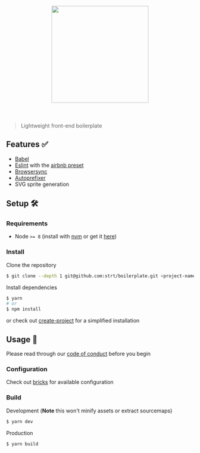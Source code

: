 <h1 align="center">
  <br>
  <a href="https://github.com/strt" target="_blank"><img src="http://www.strateg.se/images/18.a1e6bf01578783b6c19d43/1475494040088/strateg-logo.png" alt="" width="260"></a>
  <br>
  <br>
</h1>

> Lightweight front-end boilerplate

## Features ✅
- [Babel](https://github.com/babel/babel)
- [Eslint](https://github.com/eslint/eslint) with the [airbnb preset](https://github.com/airbnb/javascript)
- [Browsersync](https://github.com/Browsersync/browser-sync)
- [Autoprefixer](https://github.com/postcss/autoprefixer)
- SVG sprite generation

## Setup 🛠
### Requirements
- Node `>= 8` (install with [nvm](https://github.com/creationix/nvm) or get it [here](https://nodejs.org))

### Install
Clone the repository
```bash
$ git clone --depth 1 git@github.com:strt/boilerplate.git <project-name> && cd <project-name> && rm -rf .git
```

Install dependencies
```bash
$ yarn
# or
$ npm install
```

or check out [create-project](https://github.com/strt/create-project) for a simplified installation

## Usage 🚀
Please read through our [code of conduct](https://github.com/strt/code-of-conduct) before you begin

### Configuration
Check out [bricks](https://github.com/strt/bricks) for available configuration

### Build
Development (**Note** this won't minify assets or extract sourcemaps)
```bash
$ yarn dev
```

Production
```bash
$ yarn build
```
